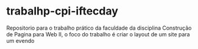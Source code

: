 # trabalhp-cpi-iftecday
Repositorio para o trabalho prático da faculdade da disciplina Construção de Pagina para Web II, o foco do trabalho é criar o layout de um site para um evendo
